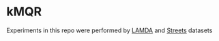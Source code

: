 # kMQR
Experiments in this repo were performed by [LAMDA](http://www.lamda.nju.edu.cn/data_MIMLimage.ashx?AspxAutoDetectCookieSupport=1) and [Streets](https://drive.google.com/drive/folders/1xriB2PCJUmoVsJSDR8nImK1RtzDs0e45?usp=sharing) datasets
